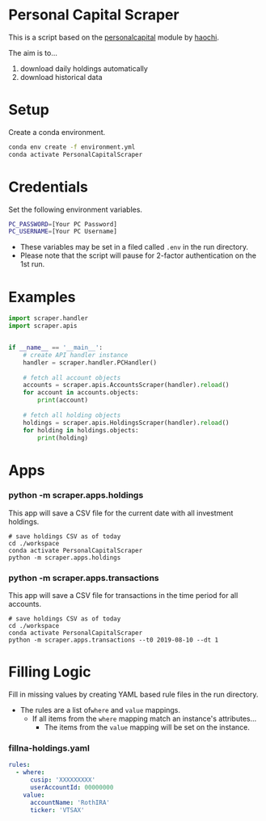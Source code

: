 Personal Capital Scraper
========================

This is a script based on the [personalcapital] module by [haochi].

The aim is to...

  1) download daily holdings automatically
  2) download historical data

Setup
=====

Create a conda environment.

```bash
conda env create -f environment.yml
conda activate PersonalCapitalScraper
```

Credentials
===========

Set the following environment variables.

```bash
PC_PASSWORD=[Your PC Password]
PC_USERNAME=[Your PC Username]
```

- These variables may be set in a filed called `.env` in the run directory.
- Please note that the script will pause for 2-factor authentication on the 1st run.

Examples
========

```python
import scraper.handler
import scraper.apis


if __name__ == '__main__':
    # create API handler instance
    handler = scraper.handler.PCHandler()
    
    # fetch all account objects
    accounts = scraper.apis.AccountsScraper(handler).reload()
    for account in accounts.objects:
        print(account)
    
    # fetch all holding objects
    holdings = scraper.apis.HoldingsScraper(handler).reload()
    for holding in holdings.objects:
        print(holding)
```

Apps
====

### python -m scraper.apps.holdings

This app will save a CSV file for the current date with all investment holdings.

```
# save holdings CSV as of today
cd ./workspace
conda activate PersonalCapitalScraper
python -m scraper.apps.holdings
```

### python -m scraper.apps.transactions

This app will save a CSV file for transactions in the time period for all accounts.

```
# save holdings CSV as of today
cd ./workspace
conda activate PersonalCapitalScraper
python -m scraper.apps.transactions --t0 2019-08-10 --dt 1
```

Filling Logic
=============

Fill in missing values by creating YAML based rule files in the run directory.

- The rules are a list of`where` and `value` mappings.
    - If all items from the `where` mapping match an instance's attributes...
        - The items from the `value` mapping will be set on the instance.

### fillna-holdings.yaml

```yaml
rules:
  - where:
      cusip: 'XXXXXXXXX'
      userAccountId: 00000000
    value:
      accountName: 'RothIRA'
      ticker: 'VTSAX'
```

[haochi]: https://github.com/haochi
[personalcapital]: https://github.com/haochi/personalcapital
